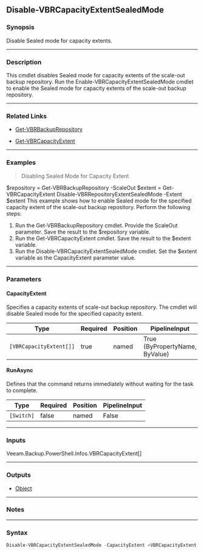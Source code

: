 Disable-VBRCapacityExtentSealedMode
-----------------------------------

### Synopsis
Disable Sealed mode for capacity extents.

---

### Description

This cmdlet disables Sealed mode for capacity extents of the scale-out backup repository.
Run the Enable-VBRCapacityExtentSealedMode cmdlet to enable the Sealed mode for capacity extents of the scale-out backup repository.

---

### Related Links
* [Get-VBRBackupRepository](Get-VBRBackupRepository)

* [Get-VBRCapacityExtent](Get-VBRCapacityExtent)

---

### Examples
> Disabling Sealed Mode for Capacity Extent

$repository = Get-VBRBackupRepository -ScaleOut
$extent = Get-VBRCapacityExtent
Disable-VBRRepositoryExtentSealedMode -Extent $extent
This example shows how to enable Sealed mode for the specified capacity extent of the scale-out backup repository.
Perform the following steps:
1. Run the Get-VBRBackupRepository cmdlet. Provide the ScaleOut parameter. Save the result to the $repository variable.
2. Run the Get-VBRCapacityExtent cmdlet. Save the result to the $extent variable.
3. Run the Disable-VBRCapacityExtentSealedMode cmdlet. Set the $extent variable as the CapacityExtent parameter value.

---

### Parameters
#### **CapacityExtent**
Specifies a capacity extents of scale-out backup repository. The cmdlet will disable Sealed mode for the specified capacity extent.

|Type                   |Required|Position|PipelineInput                 |
|-----------------------|--------|--------|------------------------------|
|`[VBRCapacityExtent[]]`|true    |named   |True (ByPropertyName, ByValue)|

#### **RunAsync**
Defines that the command returns immediately without waiting for the task to complete.

|Type      |Required|Position|PipelineInput|
|----------|--------|--------|-------------|
|`[Switch]`|false   |named   |False        |

---

### Inputs
Veeam.Backup.PowerShell.Infos.VBRCapacityExtent[]

---

### Outputs
* [Object](https://learn.microsoft.com/en-us/dotnet/api/System.Object)

---

### Notes

---

### Syntax
```PowerShell
Disable-VBRCapacityExtentSealedMode -CapacityExtent <VBRCapacityExtent[]> [-RunAsync] [<CommonParameters>]
```
